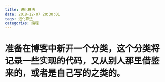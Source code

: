 ```yaml
---
title: 进化算法
date: 2018-12-07 20:30:01
tags: 进化算法
categories: 编程
---
```

# 准备在博客中新开一个分类，这个分类将记录一些实现的代码，又从别人那里借鉴来的，或者是自己写的之类的。